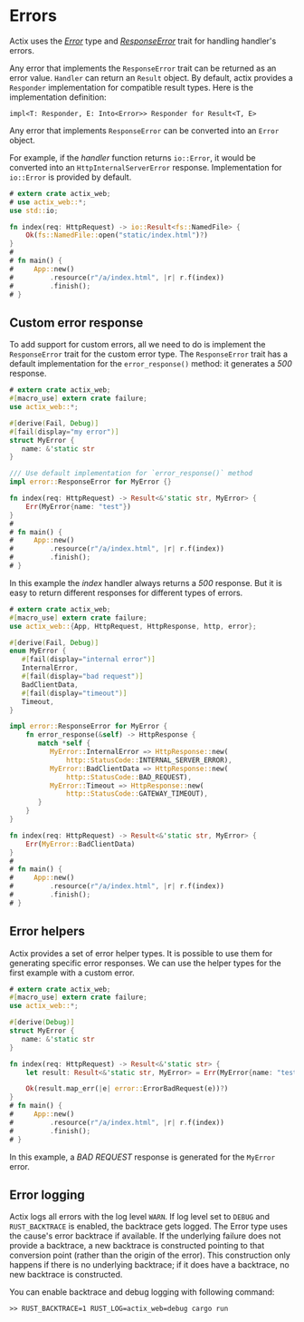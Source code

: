# Errors

Actix uses the [*Error*](../../actix-web/actix_web/error/struct.Error.html) type
and [*ResponseError*](../../actix-web/actix_web/error/trait.ResponseError.html)
trait for handling handler's errors.

Any error that implements the `ResponseError` trait can be returned as an error value.
`Handler` can return an `Result` object. By default, actix provides a
`Responder` implementation for compatible result types. Here is the implementation
definition:

```rust,ignore
impl<T: Responder, E: Into<Error>> Responder for Result<T, E>
```

Any error that implements `ResponseError` can be converted into an `Error` object.

For example, if the *handler* function returns `io::Error`, it would be converted
into an `HttpInternalServerError` response. Implementation for `io::Error` is provided
by default.

```rust
# extern crate actix_web;
# use actix_web::*;
use std::io;

fn index(req: HttpRequest) -> io::Result<fs::NamedFile> {
    Ok(fs::NamedFile::open("static/index.html")?)
}
#
# fn main() {
#     App::new()
#         .resource(r"/a/index.html", |r| r.f(index))
#         .finish();
# }
```

## Custom error response

To add support for custom errors, all we need to do is implement the `ResponseError` trait
for the custom error type. The `ResponseError` trait has a default implementation
for the `error_response()` method: it generates a *500* response.

```rust
# extern crate actix_web;
#[macro_use] extern crate failure;
use actix_web::*;

#[derive(Fail, Debug)]
#[fail(display="my error")]
struct MyError {
   name: &'static str
}

/// Use default implementation for `error_response()` method
impl error::ResponseError for MyError {}

fn index(req: HttpRequest) -> Result<&'static str, MyError> {
    Err(MyError{name: "test"})
}
#
# fn main() {
#     App::new()
#         .resource(r"/a/index.html", |r| r.f(index))
#         .finish();
# }
```

In this example the *index* handler always returns a *500* response. But it is easy
to return different responses for different types of errors.

```rust
# extern crate actix_web;
#[macro_use] extern crate failure;
use actix_web::{App, HttpRequest, HttpResponse, http, error};

#[derive(Fail, Debug)]
enum MyError {
   #[fail(display="internal error")]
   InternalError,
   #[fail(display="bad request")]
   BadClientData,
   #[fail(display="timeout")]
   Timeout,
}

impl error::ResponseError for MyError {
    fn error_response(&self) -> HttpResponse {
       match *self {
          MyError::InternalError => HttpResponse::new(
              http::StatusCode::INTERNAL_SERVER_ERROR),
          MyError::BadClientData => HttpResponse::new(
              http::StatusCode::BAD_REQUEST),
          MyError::Timeout => HttpResponse::new(
              http::StatusCode::GATEWAY_TIMEOUT),
       }
    }
}

fn index(req: HttpRequest) -> Result<&'static str, MyError> {
    Err(MyError::BadClientData)
}
#
# fn main() {
#     App::new()
#         .resource(r"/a/index.html", |r| r.f(index))
#         .finish();
# }
```

## Error helpers

Actix provides a set of error helper types. It is possible to use them for generating
specific error responses. We can use the helper types for the first example with a custom error.

```rust
# extern crate actix_web;
#[macro_use] extern crate failure;
use actix_web::*;

#[derive(Debug)]
struct MyError {
   name: &'static str
}

fn index(req: HttpRequest) -> Result<&'static str> {
    let result: Result<&'static str, MyError> = Err(MyError{name: "test"});

    Ok(result.map_err(|e| error::ErrorBadRequest(e))?)
}
# fn main() {
#     App::new()
#         .resource(r"/a/index.html", |r| r.f(index))
#         .finish();
# }
```

In this example, a *BAD REQUEST* response is generated for the `MyError` error.

## Error logging

Actix logs all errors with the log level `WARN`. If log level set to `DEBUG`
and `RUST_BACKTRACE` is enabled, the backtrace gets logged. The Error type uses
the cause's error backtrace if available. If the underlying failure does not provide
a backtrace, a new backtrace is constructed pointing to that conversion point
(rather than the origin of the error). This construction only happens if there
is no underlying backtrace; if it does have a backtrace, no new backtrace is constructed.

You can enable backtrace and debug logging with following command:

```
>> RUST_BACKTRACE=1 RUST_LOG=actix_web=debug cargo run
```
